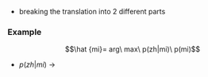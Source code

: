 - breaking the translation into 2 different parts

### Example
$$\hat {mi}= arg\ max\ p(zh|mi)\ p(mi)$$
- $p(zh|mi)$ $\rightarrow$ 